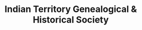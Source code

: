 ---
layout: repo
title: "Indian Territory Genealogical & Historical Society"
id: 24676
permalink: repos/24676/
---